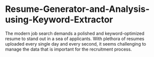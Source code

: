 # Resume-Generator-and-Analysis-using-Keyword-Extractor
The modern job search demands a polished and keyword-optimized resume to stand out in a sea of applicants. With plethora of resumes uploaded every single day and every second, it seems challenging to manage the data that is important for the recruitment process.
